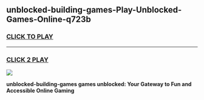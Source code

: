 
## unblocked-building-games-Play-Unblocked-Games-Online-q723b
<h3>
<a href="https://premium76.site?title=unblocked-building-games&ref=24A">CLICK TO PLAY</a></h3>
<hr>

<h3>
<a href="https://premium76.site?title=unblocked-building-games&ref=24A">CLICK 2 PLAY</a>
  
</h3>

<a href="https://premium76.site?title=unblocked-building-games&ref=24A"><img src="https://clearcache.store/games.png"></a>


**unblocked-building-games games unblocked: Your Gateway to Fun and Accessible Online Gaming**
